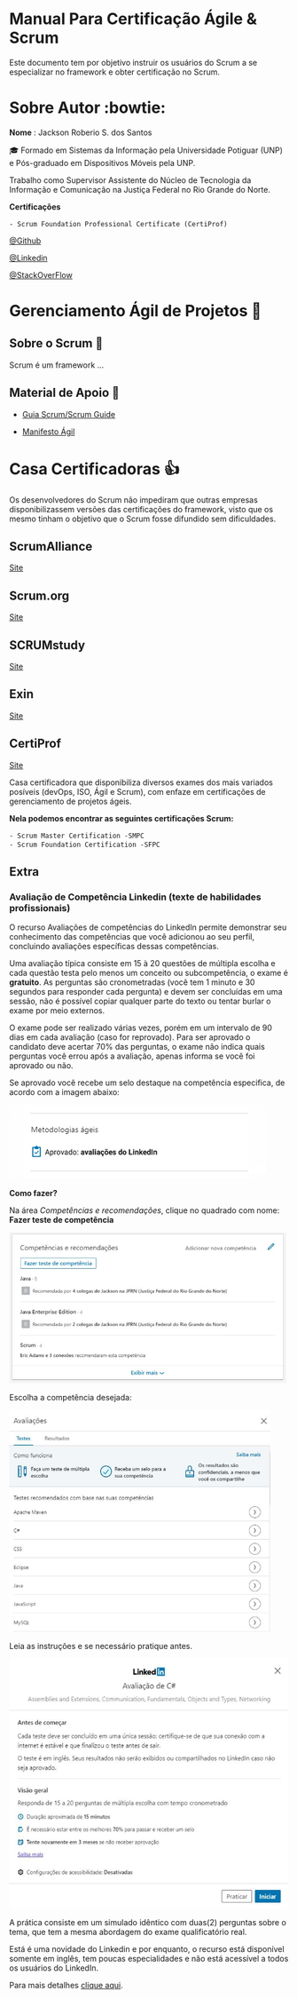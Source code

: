 # Manual Para Certificação Ágile & Scrum 
Este documento tem por objetivo instruir os usuários do Scrum a se especializar no framework e obter certificação no Scrum. 


# Sobre Autor :bowtie:

**Nome** : Jackson Roberio S. dos Santos

:mortar_board: Formado em Sistemas da Informação pela Universidade Potiguar (UNP) e Pós-graduado em Dispositivos Móveis pela UNP.

 Trabalho como Supervisor Assistente do Núcleo de Tecnologia da Informação e Comunicação na Justiça Federal no Rio Grande do Norte.

**Certificações**

	- Scrum Foundation Professional Certificate (CertiProf)
	
[@Github](https://github.com/jackson-roberio)

[@Linkedin](https://www.linkedin.com/in/jackson-roberio/)

[@StackOverFlow](https://pt.stackoverflow.com/users/161243/jackson-roberio)

# Gerenciamento Ágil de Projetos :football:

## Sobre o Scrum :book:

Scrum é um framework ...

## Material de Apoio :pencil:

- [Guia Scrum/Scrum Guide](https://www.scrumguides.org/download.html)

- [Manifesto Ágil](https://agilemanifesto.org/iso/ptbr/manifesto.html)


# Casa Certificadoras :thumbsup:

Os desenvolvedores do Scrum não impediram que outras empresas disponibilizassem versões das certificações do framework, visto que os mesmo tinham o objetivo que o Scrum fosse difundido sem dificuldades.


## ScrumAlliance

[Site](https://www.scrumalliance.org)

## Scrum.org

[Site](https://www.scrum.org)


## SCRUMstudy

[Site](https://www.scrumstudy.com/portuguese)

## Exin

[Site](https://www.exin.com)

## CertiProf

[Site](https://certiprof.com)

 Casa certificadora que disponibiliza diversos exames dos mais variados posíveis (devOps, ISO, Ágil e Scrum), com enfaze em certificações de gerenciamento de projetos ágeis.
 
 **Nela podemos encontrar as seguintes certificações Scrum:**
 
	- Scrum Master Certification -SMPC
	- Scrum Foundation Certification -SFPC
	
	
## Extra

### Avaliação de Competência Linkedin (texte de habilidades profissionais)

O recurso Avaliações de competências do LinkedIn permite demonstrar seu conhecimento das competências que você adicionou ao seu perfil, concluindo avaliações específicas dessas competências.

Uma avaliação típica consiste em 15 à 20 questões de múltipla escolha e cada questão testa pelo menos um conceito ou subcompetência, o exame é **gratuito**. As perguntas são cronometradas (você tem 1 minuto e 30 segundos para responder cada pergunta) e devem ser concluídas em uma sessão, não é possível copiar qualquer parte do texto ou tentar burlar o exame por meio externos.

O exame pode ser realizado várias vezes, porém em um intervalo de 90 dias em cada avaliação (caso for reprovado). Para ser aprovado o candidato deve acertar 70% das perguntas, o exame não indica quais perguntas você errou após a avaliação, apenas informa se você foi aprovado ou não.

Se aprovado você recebe um selo destaque na competência especifica, de acordo com a imagem abaixo:

<img src="material-de-apoio/avaliacao_linkedin.jpg" />

**Como fazer?**

Na área *Competências e recomendações*, clique no quadrado com nome: **Fazer teste de competência**

<img src="material-de-apoio/fazer_avalicao_linkedin.JPG" width="500px" />

Escolha a competência desejada:

<img src="material-de-apoio/escolher_avaliacao_linkedin.jpg" height="400px" />

Leia as instruções e se necessário pratique antes.

<img src="material-de-apoio/instrucoes_avaliacao_linkedin.jpg" height="450px" />

A prática consiste em um simulado idêntico com duas(2) perguntas sobre o tema, que tem a mesma abordagem do exame qualificatório real.

Está é uma novidade do Linkedin e por enquanto, o recurso está disponível somente em inglês, tem poucas especialidades e não está acessível a todos os usuários do LinkedIn.

Para mais detalhes [clique aqui](https://www.linkedin.com/help/linkedin/answer/99586/avaliacoes-de-competencias-do-linkedin?lang=pt).


